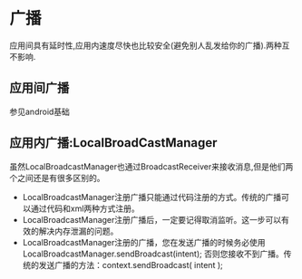 # 广播

应用间具有延时性,应用内速度尽快也比较安全(避免别人乱发给你的广播).两种互不影响.

## 应用间广播

参见android基础

## 应用内广播:LocalBroadCastManager

虽然LocalBroadcastManager也通过BroadcastReceiver来接收消息,但是他们两个之间还是有很多区别的。

* LocalBroadcastManager注册广播只能通过代码注册的方式。传统的广播可以通过代码和xml两种方式注册。
* LocalBroadcastManager注册广播后，一定要记得取消监听。这一步可以有效的解决内存泄漏的问题。
* LocalBroadcastManager注册的广播，您在发送广播的时候务必使用LocalBroadcastManager.sendBroadcast(intent); 否则您接收不到广播。传统的发送广播的方法：context.sendBroadcast( intent );